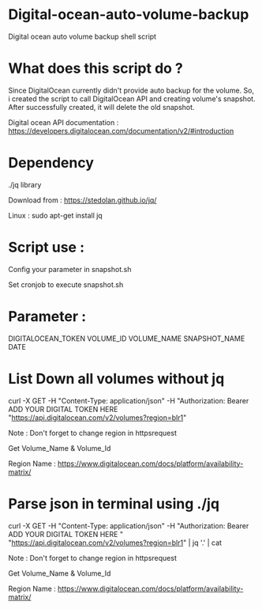 # Digital-ocean-auto-volume-backup
Digital ocean auto volume backup shell script

# What does this script do ?
Since DigitalOcean currently didn't provide auto backup for the volume. So, i created the script to call DigitalOcean API and creating volume's snapshot. After successfully created, it will delete the old snapshot.

Digital ocean API documentation : https://developers.digitalocean.com/documentation/v2/#introduction

# Dependency
./jq library

Download from : https://stedolan.github.io/jq/

Linux : sudo apt-get install jq

# Script use : 

Config your parameter in snapshot.sh

Set cronjob to execute snapshot.sh

# Parameter : 

DIGITALOCEAN_TOKEN
VOLUME_ID
VOLUME_NAME
SNAPSHOT_NAME
DATE

# List Down all volumes without jq
curl -X GET -H "Content-Type: application/json" -H "Authorization: Bearer ADD YOUR DIGITAL TOKEN HERE "https://api.digitalocean.com/v2/volumes?region=blr1"

Note : Don't forget to change region in httpsrequest

Get Volume_Name & Volume_Id

Region Name : https://www.digitalocean.com/docs/platform/availability-matrix/

# Parse json in terminal using ./jq
curl -X GET -H "Content-Type: application/json" -H "Authorization: Bearer ADD YOUR DIGITAL TOKEN HERE " "https://api.digitalocean.com/v2/volumes?region=blr1" | jq '.' | cat

Note : Don't forget to change region in httpsrequest

Get Volume_Name & Volume_Id

Region Name : https://www.digitalocean.com/docs/platform/availability-matrix/
